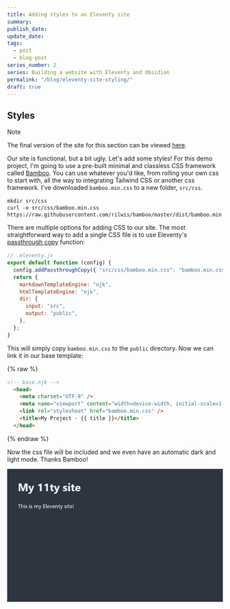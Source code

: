 ```yaml
---
title: Adding styles to an Eleventy site
summary: 
publish_date: 
update_date: 
tags:
  - post
  - blog-post
series_number: 2
series: Building a website with Eleventy and Obsidian
permalink: "/blog/eleventy-site-styling/"
draft: true
---
```

## Styles

> [!NOTE]
> The final version of the site for this section can be viewed [here](https://github.com/nathonius/11ty-demo/tree/main/3-styles).

Our site is functional, but a bit ugly. Let's add some styles! For this demo project, I'm going to use a pre-built minimal and classless CSS framework called [Bamboo](https://github.com/rilwis/bamboo). You can use whatever you'd like, from rolling your own css to start with, all the way to integrating Tailwind CSS or another css framework. I've downloaded `bamboo.min.css` to a new folder, `src/css`.

```shell
mkdir src/css
curl -o src/css/bamboo.min.css https://raw.githubusercontent.com/rilwis/bamboo/master/dist/bamboo.min.css
```

There are multiple options for adding CSS to our site. The most straightforward way to add a single CSS file is to use Eleventy's [passthrough copy](https://www.11ty.dev/docs/copy/) function:

```js
// .eleventy.js
export default function (config) {
  config.addPassthroughCopy({ "src/css/bamboo.min.css": "bamboo.min.css" });
  return {
    markdownTemplateEngine: "njk",
    htmlTemplateEngine: "njk",
    dir: {
      input: "src",
      output: "public",
    },
  };
}
```

This will simply copy `bamboo.min.css` to the `public` directory. Now we can link it in our base template:

{% raw %}
```html
<!-- base.njk -->
  <head>
    <meta charset="UTF-8" />
    <meta name="viewport" content="width=device-width, initial-scale=1.0" />
    <link rel="stylesheet" href="bamboo.min.css" />
    <title>My Project - {{ title }}</title>
  </head>
```
{% endraw %}

Now the css file will be included and we even have an automatic dark and light mode. Thanks Bamboo!

![bamboo.png](./attachments/bamboo.png)
